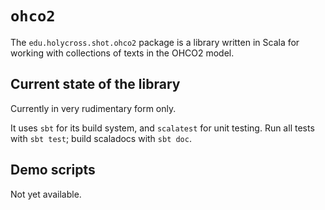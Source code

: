 # `ohco2`

The `edu.holycross.shot.ohco2` package is a library written in Scala for  working with collections of texts in the OHCO2 model.

## Current state of the library

Currently in very rudimentary form only.

It uses `sbt` for its build system, and `scalatest` for unit testing. Run all tests with `sbt test`; build scaladocs with `sbt doc`.


## Demo scripts

Not yet available.
